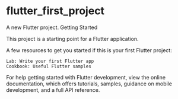# flutter_first_project
A new Flutter project.
Getting Started

This project is a starting point for a Flutter application.

A few resources to get you started if this is your first Flutter project:

    Lab: Write your first Flutter app
    Cookbook: Useful Flutter samples

For help getting started with Flutter development, view the online documentation, which offers tutorials, samples, guidance on mobile development, and a full API reference.
